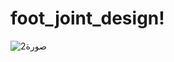 # foot_joint_design!

![صورة2](https://user-images.githubusercontent.com/109717135/184094252-ea415479-6fe6-457b-a33f-55b76fd9aef3.png)
